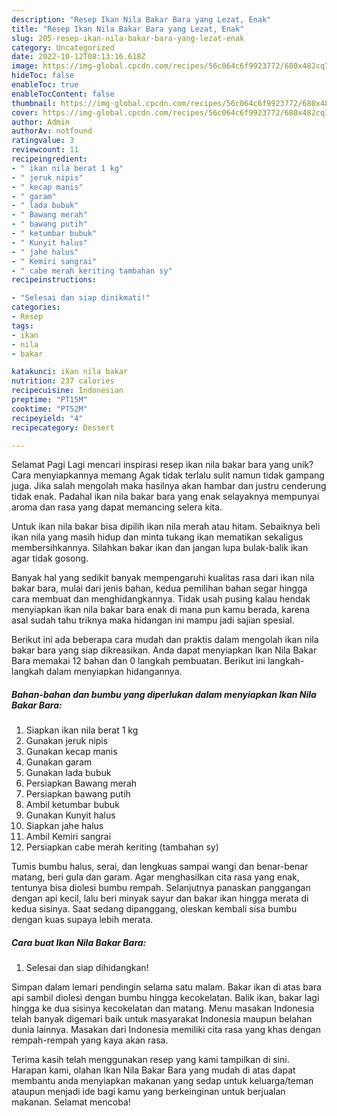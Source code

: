 ```yaml
---
description: "Resep Ikan Nila Bakar Bara yang Lezat, Enak"
title: "Resep Ikan Nila Bakar Bara yang Lezat, Enak"
slug: 205-resep-ikan-nila-bakar-bara-yang-lezat-enak
category: Uncategorized
date: 2022-10-12T08:13:16.618Z
image: https://img-global.cpcdn.com/recipes/56c064c6f9923772/680x482cq70/ikan-nila-bakar-bara-foto-resep-utama.jpg
hideToc: false
enableToc: true
enableTocContent: false
thumbnail: https://img-global.cpcdn.com/recipes/56c064c6f9923772/680x482cq70/ikan-nila-bakar-bara-foto-resep-utama.jpg
cover: https://img-global.cpcdn.com/recipes/56c064c6f9923772/680x482cq70/ikan-nila-bakar-bara-foto-resep-utama.jpg
author: Admin
authorAv: notfound
ratingvalue: 3
reviewcount: 11
recipeingredient:
- " ikan nila berat 1 kg"
- " jeruk nipis"
- " kecap manis"
- " garam"
- " lada bubuk"
- " Bawang merah"
- " bawang putih"
- " ketumbar bubuk"
- " Kunyit halus"
- " jahe halus"
- " Kemiri sangrai"
- " cabe merah keriting tambahan sy"
recipeinstructions:

- "Selesai dan siap dinikmati!"
categories:
- Resep
tags:
- ikan
- nila
- bakar

katakunci: ikan nila bakar 
nutrition: 237 calories
recipecuisine: Indonesian
preptime: "PT15M"
cooktime: "PT52M"
recipeyield: "4"
recipecategory: Dessert

---
```



Selamat Pagi Lagi mencari inspirasi resep ikan nila bakar bara yang unik? Cara menyiapkannya memang Agak tidak terlalu sulit namun tidak gampang juga. Jika salah mengolah maka hasilnya akan hambar dan justru cenderung tidak enak. Padahal ikan nila bakar bara yang enak selayaknya mempunyai aroma dan rasa yang dapat memancing selera kita.


Untuk ikan nila bakar bisa dipilih ikan nila merah atau hitam. Sebaiknya beli ikan nila yang masih hidup dan minta tukang ikan mematikan sekaligus membersihkannya. Silahkan bakar ikan dan jangan lupa bulak-balik ikan agar tidak gosong.

Banyak hal yang sedikit banyak mempengaruhi kualitas rasa dari ikan nila bakar bara, mulai dari jenis bahan, kedua pemilihan bahan segar hingga cara membuat dan menghidangkannya. Tidak usah pusing kalau hendak menyiapkan ikan nila bakar bara enak di mana pun kamu berada, karena asal sudah tahu triknya maka hidangan ini mampu jadi sajian spesial.


Berikut ini ada beberapa cara mudah dan praktis dalam mengolah ikan nila bakar bara yang siap dikreasikan. Anda dapat menyiapkan Ikan Nila Bakar Bara memakai 12 bahan dan 0 langkah pembuatan. Berikut ini langkah-langkah dalam menyiapkan hidangannya.

<!--inarticleads1-->

##### Bahan-bahan dan bumbu yang diperlukan dalam menyiapkan Ikan Nila Bakar Bara:

1. Siapkan  ikan nila berat 1 kg
1. Gunakan  jeruk nipis
1. Gunakan  kecap manis
1. Gunakan  garam
1. Gunakan  lada bubuk
1. Persiapkan  Bawang merah
1. Persiapkan  bawang putih
1. Ambil  ketumbar bubuk
1. Gunakan  Kunyit halus
1. Siapkan  jahe halus
1. Ambil  Kemiri sangrai
1. Persiapkan  cabe merah keriting (tambahan sy)


Tumis bumbu halus, serai, dan lengkuas sampai wangi dan benar-benar matang, beri gula dan garam. Agar menghasilkan cita rasa yang enak, tentunya bisa diolesi bumbu rempah. Selanjutnya panaskan panggangan dengan api kecil, lalu beri minyak sayur dan bakar ikan hingga merata di kedua sisinya. Saat sedang dipanggang, oleskan kembali sisa bumbu dengan kuas supaya lebih merata. 

<!--inarticleads2-->

##### Cara buat Ikan Nila Bakar Bara:


1. Selesai dan siap dihidangkan!

Simpan dalam lemari pendingin selama satu malam. Bakar ikan di atas bara api sambil diolesi dengan bumbu hingga kecokelatan. Balik ikan, bakar lagi hingga ke dua sisinya kecokelatan dan matang. Menu masakan Indonesia telah banyak digemari baik untuk masyarakat Indonesia maupun belahan dunia lainnya. Masakan dari Indonesia memiliki cita rasa yang khas dengan rempah-rempah yang kaya akan rasa. 

Terima kasih telah menggunakan resep yang kami tampilkan di sini. Harapan kami, olahan Ikan Nila Bakar Bara yang mudah di atas dapat membantu anda menyiapkan makanan yang sedap untuk keluarga/teman ataupun menjadi ide bagi kamu yang berkeinginan untuk berjualan makanan. Selamat mencoba!
